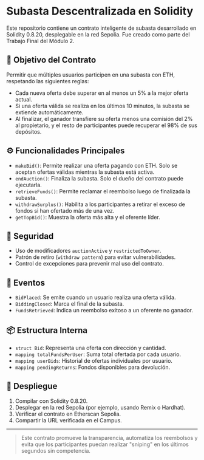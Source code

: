 # Subasta Descentralizada en Solidity

Este repositorio contiene un contrato inteligente de subasta desarrollado en Solidity 0.8.20, desplegable en la red Sepolia. Fue creado como parte del Trabajo Final del Módulo 2.

## 🎯 Objetivo del Contrato

Permitir que múltiples usuarios participen en una subasta con ETH, respetando las siguientes reglas:

- Cada nueva oferta debe superar en al menos un 5% a la mejor oferta actual.
- Si una oferta válida se realiza en los últimos 10 minutos, la subasta se extiende automáticamente.
- Al finalizar, el ganador transfiere su oferta menos una comisión del 2% al propietario, y el resto de participantes puede recuperar el 98% de sus depósitos.

## ⚙️ Funcionalidades Principales

- `makeBid()`: Permite realizar una oferta pagando con ETH. Solo se aceptan ofertas válidas mientras la subasta está activa.
- `endAuction()`: Finaliza la subasta. Solo el dueño del contrato puede ejecutarla.
- `retrieveFunds()`: Permite reclamar el reembolso luego de finalizada la subasta.
- `withdrawSurplus()`: Habilita a los participantes a retirar el exceso de fondos si han ofertado más de una vez.
- `getTopBid()`: Muestra la oferta más alta y el oferente líder.

## 🔐 Seguridad

- Uso de modificadores `auctionActive` y `restrictedToOwner`.
- Patrón de retiro (`withdraw pattern`) para evitar vulnerabilidades.
- Control de excepciones para prevenir mal uso del contrato.

## 🧾 Eventos

- `BidPlaced`: Se emite cuando un usuario realiza una oferta válida.
- `BiddingClosed`: Marca el final de la subasta.
- `FundsRetrieved`: Indica un reembolso exitoso a un oferente no ganador.

## 📦 Estructura Interna

- `struct Bid`: Representa una oferta con dirección y cantidad.
- `mapping totalFundsPerUser`: Suma total ofertada por cada usuario.
- `mapping userBids`: Historial de ofertas individuales por usuario.
- `mapping pendingReturns`: Fondos disponibles para devolución.

## 🚀 Despliegue

1. Compilar con Solidity 0.8.20.
2. Desplegar en la red Sepolia (por ejemplo, usando Remix o Hardhat).
3. Verificar el contrato en Etherscan Sepolia.
4. Compartir la URL verificada en el Campus.

---

> Este contrato promueve la transparencia, automatiza los reembolsos y evita que los participantes puedan realizar "sniping" en los últimos segundos sin competencia.

